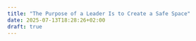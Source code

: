 ```yaml
---
title: "The Purpose of a Leader Is to Create a Safe Space"
date: 2025-07-13T18:28:26+02:00
draft: true
---
```


